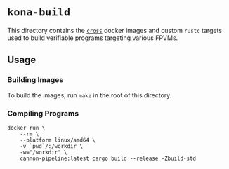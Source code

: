 # `kona-build`

This directory contains the [`cross`][cross] docker images and custom `rustc` targets used to build verifiable programs targeting various FPVMs.

## Usage

### Building Images

To build the images, run `make` in the root of this directory.

### Compiling Programs

```
docker run \
    --rm \
    --platform linux/amd64 \
    -v `pwd`/:/workdir \
    -w="/workdir" \
    cannon-pipeline:latest cargo build --release -Zbuild-std
```

[cross]: https://github.com/cross-rs/cross
